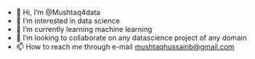 - 👋 Hi, I’m @Mushtaq4data
- 👀 I’m interested in data science
- 🌱 I’m currently learning machine learning
- 💞️ I’m looking to collaborate on any datascience project of any domain 
- 📫 How to reach me through e-mail mushtaqhussainb@gmail.com

<!---
Mushtaq4data/Mushtaq4data is a ✨ special ✨ repository because its `README.md` (this file) appears on your GitHub profile.
You can click the Preview link to take a look at your changes.
--->
